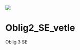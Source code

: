 ![](https://github.com/kolorobot/spring-boot-junit5/workflows/tests/badge.svg)
# Oblig2_SE_vetle
Oblig 3 SE
